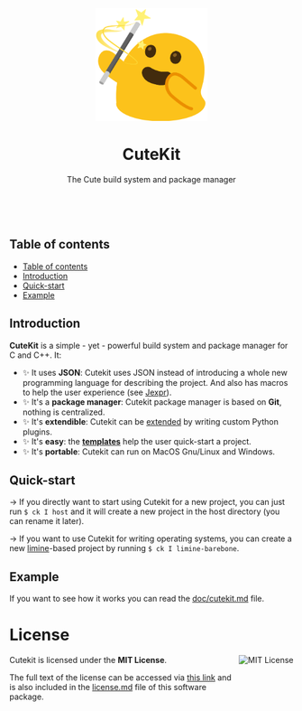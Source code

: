 <br/>
<br/>
<br/>
<p align="center">
    <img src="logo.png" width="200" height="200">
</p>
<h1 align="center">CuteKit</h1>
<p align="center">
    The Cute build system and package manager
</p>
<br/>
<br/>
<br/>

## Table of contents

- [Table of contents](#table-of-contents)
- [Introduction](#introduction)
- [Quick-start](#quick-start)
- [Example](#example)


## Introduction 

**CuteKit** is a simple - yet - powerful build system and package manager for C and C++. It: 

- ✨ It uses **JSON**: Cutekit uses JSON instead of introducing a whole new programming language for describing the project. And also has macros to help the user experience (see [Jexpr](doc/spec/jexpr.md)).
- ✨ It's a **package manager**: Cutekit package manager is based on **Git**, nothing is centralized.
- ✨ It's **extendible**: Cutekit can be [extended](./doc/extends.md) by writing custom Python plugins. 
- ✨ It's **easy**: the [**templates**](./doc/templates.md) help the user quick-start a project.
- ✨ It's **portable**: Cutekit can run on MacOS Gnu/Linux and Windows.

## Quick-start 

-> If you directly want to start using Cutekit for a new project, you can just run `$ ck I host` and it will create a new project in the host directory (you can rename it later). 

-> If you want to use Cutekit for writing operating systems, you can create a new [limine](https://github.com/limine-bootloader/limine/)-based project by running `$ ck I limine-barebone`.

## Example 

If you want to see how it works you can read the [doc/cutekit.md](doc/cutekit.md) file.

# License

<a href="https://opensource.org/licenses/MIT">
  <img align="right" height="96" alt="MIT License" src="doc/mit.svg" />
</a>

Cutekit is licensed under the **MIT License**.

The full text of the license can be accessed via [this link](https://opensource.org/licenses/MIT) and is also included in the [license.md](license.md) file of this software package.
